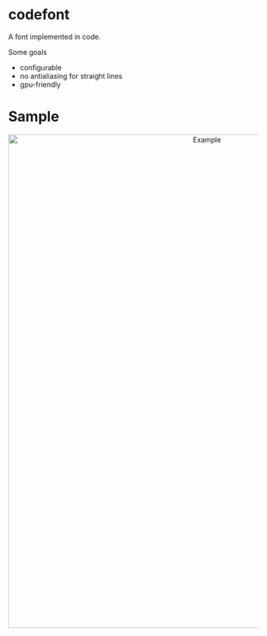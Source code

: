 # codefont

A font implemented in code.


Some goals

- configurable
- no antialiasing for straight lines
- gpu-friendly

# Sample

<p align="center">
  <img src="https://github.com/user-attachments/assets/e53288ba-fd01-42e0-bb19-5144f8b60bd6" alt="Example" width="784" height="992" />
</p>
